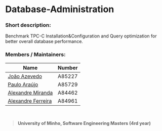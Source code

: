 # Database-Administration

### Short description:
Benchmark TPC-C Installation&Configuration and Query optimization for better overall database performance.

### Members / Maintainers:


|      Name     | Number |
|---------------|--------|
| [João Azevedo](https://github.com/devzizu)   | A85227 |
| [Paulo Araújo](https://github.com/paulob122) | A85729 |
| [Alexandre Miranda](https://github.com/aemiranda7) | A84462 |
| [Alexandre Ferreira](https://github.com/brancc0c) | A84961 |

<br>

>**University of Minho, Software Engineering Masters (4rd year)**
